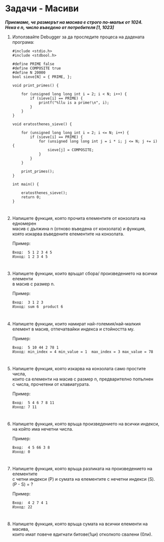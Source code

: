 # **Задачи - Масиви**

***Приемаме, че размерът на масива е строго по-малък от 1024.<br>***
***Нека е n, число въведено от потребителя [1, 1023]<br>***

1. Използвайте Debugger за да проследите процеса на дадената програма:<br>
	```
	#include <stdio.h>
	#include <stdbool.h>

	#define PRIME false
	#define COMPOSITE true
	#define N 20000
	bool sieve[N] = { PRIME, };

	void print_primes() {

		for (unsigned long long int i = 2; i < N; i++) {
			if (sieve[i] == PRIME) {
				printf("%llu is a prime!\n", i);
			}
		}
	}

	void eratosthenes_sieve() {

		for (unsigned long long int i = 2; i <= N; i++) {
			if (sieve[i] == PRIME) {
				for (unsigned long long int j = i * i; j <= N; j += i) {
			  		sieve[j] = COMPOSITE;
				}
			}
		}

		print_primes();
	}

	int main() {

		eratosthenes_sieve();
		return 0;
	}
	```
#

2. Напишете функция, която прочита елементите от конзолата на едномерен<br> 
масив с дължина n (отново въведена от конзолата) и функция,<br>
 която изкарва въведените елементите на конзолата.<br>
	
	Пример: 
	```
	Вход:  5 1 2 3 4 5 
	Изход: 1 2 3 4 5
	```
#

3. Напишете функции, които връщат сбора/ произведението на всички елементи<br>
в масив с размер n.<br>

	Пример: 
	```
	Вход:  3 1 2 3 
	Изход: sum 6  product 6
	```
#

4. Напишете функции, които намират най-големия/най-малкия<br>
елемент в масив, отпечатвайки индекса и стойността му.<br>

	Пример:
	```
	Вход:  5 10 44 2 78 1
	Изход: min_index = 4 min_value = 1  max_index = 3 max_value = 78
	```
#

5. Напишете функция, която изкарва на конзолата само простите числа,<br>
които са елементи на масив с размер n, предварително попълнен<br>
с числа, прочетени от клавиатурата.<br>

	Пример:
	```
	Вход:  5 4 6 7 8 11 
	Изход: 7 11
	```
#

6. Напишете функция, която връща произведението на всички индекси,<br>
на който има нечетни числа.<br>

	Пример: 
	```
	Вход:  4 5 66 3 8 
	Изход: 0
	```
#

7. Напишете функция, която връща разликата на произведението на елементите<br>
с четни индекси (P) и сумата на елементите с нечетни индекси (S). (P - S) = ?<br>

	Пример: 
	```
	Вход:  4 2 7 4 1 
	Изход: 22
	```
#

8. Напишете функция, която връща сумата на всички елементи на масива,<br>
които имат повече вдигнати битове(1ци) отколкото свалени (0ли).<br>
#